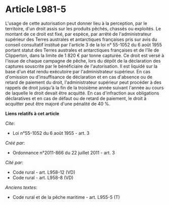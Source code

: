 # Article L981-5

L'usage de cette autorisation peut donner lieu à la perception, par le territoire, d'un droit assis sur les produits pêchés,
chassés ou exploités. Le montant de ce droit est fixé, par espèce, par arrêté de l'administrateur supérieur des Terres
australes et antarctiques françaises pris sur avis du conseil consultatif institué par l'article 3 de la loi n° 55-1052 du 6
août 1955 portant statut des Terres australes et antarctiques françaises et de l'île de Clipperton, dans la limite de 1 820 €
par tonne capturée. Ce droit est versé à l'issue de chaque campagne de pêche, lors du dépôt de la déclaration des captures
souscrite par le bénéficiaire de l'autorisation. Il est liquidé sur la base d'un état rendu exécutoire par l'administrateur
supérieur. En cas d'omission ou d'insuffisance de déclaration et en cas d'absence ou de retard de paiement du droit,
l'administrateur supérieur peut procéder à des rappels de droit jusqu'à la fin de la troisième année suivant l'année au cours
de laquelle le droit devait être acquitté. En cas d'infraction aux obligations déclaratives et en cas de défaut ou de retard
de paiement, le droit à acquitter peut être majoré d'une pénalité de 40 %.

**Liens relatifs à cet article**

_Cite_:

  - Loi n°55-1052 du 6 août 1955 - art. 3

_Créé par_:

  - Ordonnance n°2011-866 du 22 juillet 2011 - art. 3

_Cité par_:

  - Code rural - art. L958-12 (VD)
  - Code rural - art. L958-8 (VD)

_Anciens textes_:

  - Code rural et de la pêche maritime - art. L955-5 (T)
